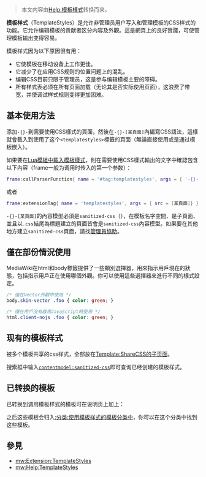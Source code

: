 > 本文内容由[Help:模板樣式](https://zh.wikipedia.org/wiki/Help:模板樣式)转换而来。


**模板样式**（TemplateStyles）是允许非管理员用户写入和管理模板的CSS样式的功能。它允许编辑模板的贡献者区分内容及外觀。這是網頁上的良好實踐，可使管理模板输出变得容易。

模板样式因为以下原因很有用：

  - 它使模板在移动设备上工作更佳。
  - 它减少了在应用CSS规则的位置问题上的混乱。
  - 编辑CSS目前只限于管理员，这是参与编辑模板主要的障碍。
  - 所有样式表必须在所有页面加载（无论其是否实际使用页面），这浪费了带宽，并使调试样式规则变得更加困难。

## 基本使用方法

添加`-{}-`<templatestyles src="''[某頁面]''" />到需要使用CSS樣式的頁面，然後在`-{}-[某頁面]`內編寫CSS語法，這樣就會載入到使用了这个`<templatestyles>`標籤的頁面（無論直接使用或是通过模板嵌入）。

如果要在[Lua模組中載入模板樣式](https://zh.wikipedia.org/wiki/WP:Lua "wikilink")，則在需要使用CSS樣式輸出的文字中確認包含以下內容（frame一般为调用时传入的第一个参数）：

``` lua
frame:callParserFunction{ name = '#tag:templatestyles', args = { '-{}-', src='[某頁面]' } }
```

或者

``` lua
frame:extensionTag{ name = 'templatestyles', args = { src = [某頁面]} }
```

`-{}-[某頁面]`的內容模型必須是`sanitized-css`（），在模板名字空間、是子頁面、並且以`.css`結尾為標題建立的頁面皆會是`sanitized-css`內容模型。如果要在其他地方建立`sanitized-css`頁面，請找[管理員協助](https://zh.wikipedia.org/wiki/WP:ADMIN "wikilink")。

## 僅在部份情況使用

MediaWiki在html和body標籤提供了一些類別選擇器，用來指示用戶現在的狀態，包括指示用戶正在使用哪個外觀。你可以使用這些選擇器來進行不同的樣式設定。

``` css
/* 僅在Vector外觀中使用 */
body.skin-vector .foo { color: green; }

/* 僅在用戶沒有啟用JavaScript時使用 */
html.client-nojs .foo { color: green; }
```

## 现有的模板样式

被多个模板共享的css样式，全部放在[Template:ShareCSS的子页面](https://zh.wikipedia.org/wiki/Template:ShareCSS "wikilink")。

搜索框中输入[`contentmodel:sanitized-css`](https://zh.wikipedia.org/wiki/:Special:Search/all:_contentmodel:sanitized-css "wikilink")即可查询已经创建的模板样式。

## 已转换的模板

已转换到调用模板样式的模板可在说明页上加上：

之后这些模板会归入[:分类:使用模板样式的模板分类中](https://zh.wikipedia.org/wiki/:分类:使用模板样式的模板 "wikilink")，你可以在这个分类中找到这些模板。

## 參見

  - [mw:Extension:TemplateStyles](https://zh.wikipedia.org/wiki/mw:Extension:TemplateStyles "wikilink")
  - [mw:Help:TemplateStyles](https://zh.wikipedia.org/wiki/mw:Help:TemplateStyles "wikilink")